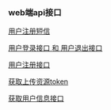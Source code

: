 ### web端api接口

<a href='sms.md'>用户注册短信</a>

<a href='login.md'>用户登录接口 和 用户退出接口</a>

<a href='register.md'>用户注册接口 </a>

<a href='upload_token.md'>获取上传资源token </a>

<a href='user_info.md'>获取用户信息接口 </a>